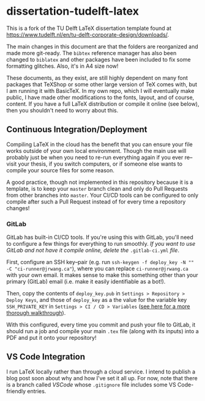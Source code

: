 # dissertation-tudelft-latex

This is a fork of the TU Delft LaTeX dissertation template found at https://www.tudelft.nl/en/tu-delft-corporate-design/downloads/.

The main changes in this document are that the folders are reorganized and made more git-ready. The `bibtex` reference manager has also been changed to `biblatex` and other packages have been included to fix some formatting glitches. Also, it's in A4 size now!

These documents, as they exist, are still highly dependent on many font packages that TeXShop or some other large version of TeX comes with, but I am running it with BasicTeX. In my own repo, which I will eventually make public, I have made other modifications to the fonts, layout, and of course, content. If you have a full LaTeX distribution or compile it online (see below), then you shouldn't need to worry about this.

## Continuous Integration/Deployment

Compiling LaTeX in the cloud has the benefit that you can ensure your file works outside of your own local environment. Though the main use will probably just be when you need to re-run everything again if you ever re–visit your thesis, if you switch computers, or if someone else wants to compile your source files for some reason.

A good practice, though not implemented in this repository because it is a template, is to keep your `master` branch clean and only do Pull Requests from other branches into `master`. Your CI/CD tools can be configured to only compile after such a Pull Request instead of for every time a repository changes!

### GitLab

GitLab has built-in CI/CD tools. If you're using this with GitLab, you'll need to configure a few things for everything to run smoothly. *If you want to use GitLab and not have it compile online, delete the* `.gitlab-ci.yml` *file*.

First, configure an SSH key–pair (e.g. run `ssh-keygen -f deploy_key -N "" -C "ci-runner@jrwang.ca"`), where you can replace `ci-runner@jrwang.ca` with your own email. It makes sense to make this something other than your primary (GitLab) email (i.e. make it easily identifiable as a bot!).

 Then, copy the contents of `deploy_key.pub` in `Settings > Repository > Deploy Keys`, and those of `deploy_key` as a the value for the variable key `SSH_PRIVATE_KEY` in `Settings > CI / CD > Variables` ([see here for a more thorough walkthrough](https://marcosschroh.github.io/posts/autobumping-with-gitlab/)).

 With this configured, every time you commit and push your file to GitLab, it should run a job and compile your main `.tex` file (along with its inputs) into a PDF and put it onto your repository!

## VS Code Integration

I run LaTeX locally rather than through a cloud service. I intend to publish a blog post soon about why and how I've set it all up. For now, note that there is a branch called *VSCode* whose `.gitignore` file includes some VS Code-friendly entries.
